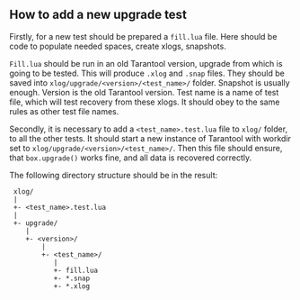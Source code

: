 ## How to add a new upgrade test

Firstly, for a new test should be prepared a `fill.lua` file. Here
should be code to populate needed spaces, create xlogs, snapshots.

`Fill.lua` should be run in an old Tarantool version, upgrade from
which is going to be tested. This will produce `.xlog` and `.snap`
files. They should be saved into
`xlog/upgrade/<version>/<test_name>/` folder. Snapshot is usually
enough. Version is the old Tarantool version. Test name is a name
of test file, which will test recovery from these xlogs. It should
obey to the same rules as other test file names.

Secondly, it is necessary to add a `<test_name>.test.lua` file to
`xlog/` folder, to all the other tests. It should start a new
instance of Tarantool with workdir set to
`xlog/upgrade/<version>/<test_name>/`. Then this file should
ensure, that `box.upgrade()` works fine, and all data is recovered
correctly.

The following directory structure should be in the result:
```
 xlog/
 |
 +- <test_name>.test.lua
 |
 +- upgrade/
    |
    +- <version>/
        |
        +- <test_name>/
           |
           +- fill.lua
           +- *.snap
           +- *.xlog
```
